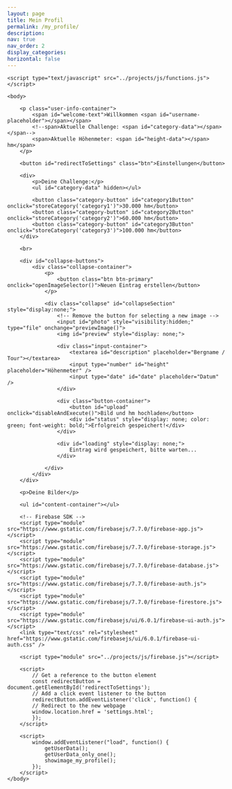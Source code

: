 ```yaml
---
layout: page
title: Mein Profil
permalink: /my_profile/
description:
nav: true
nav_order: 2
display_categories:
horizontal: false
---
```


<html>
    <head>
        <title>Firebase Image Upload using HTML and JavaScript</title>
        <link rel="stylesheet" type="text/css" href="../projects/css/style.css">
    </head>

    <script type="text/javascript" src="../projects/js/functions.js"></script>
    
    <body>

        <p class="user-info-container">
            <span id="welcome-text">Willkommen <span id="username-placeholder"></span></span>
            <!--span>Aktuelle Challenge: <span id="category-data"></span></span-->
            <span>Aktuelle Höhenmeter: <span id="height-data"></span> hm</span>
        </p>

        <button id="redirectToSettings" class="btn">Einstellungen</button>

        <div>
            <p>Deine Challenge:</p>
            <ul id="category-data" hidden></ul>

            <button class="category-button" id="category1Button" onclick="storeCategory('category1')">30.000 hm</button>
            <button class="category-button" id="category2Button" onclick="storeCategory('category2')">60.000 hm</button>
            <button class="category-button" id="category3Button" onclick="storeCategory('category3')">100.000 hm</button>
        </div>

        <br>

        <div id="collapse-buttons">
            <div class="collapse-container">
                <p>
                    <button class="btn btn-primary" onclick="openImageSelector()">Neuen Eintrag erstellen</button>
                </p>

                <div class="collapse" id="collapseSection" style="display:none;">
                    <!-- Remove the button for selecting a new image -->
                    <input id="photo" style="visibility:hidden;" type="file" onchange="previewImage()">
                    <img id="preview" style="display: none;">

                    <div class="input-container">
                        <textarea id="description" placeholder="Bergname / Tour"></textarea>
                        <input type="number" id="height" placeholder="Höhenmeter" />
                        <input type="date" id="date" placeholder="Datum" />
                    </div>

                    <div class="button-container">
                        <button id="upload" onclick="disableAndExecute()">Bild und hm hochladen</button>
                        <div id="status" style="display: none; color: green; font-weight: bold;">Erfolgreich gespeichert!</div>
                    </div>

                    <div id="loading" style="display: none;">
                        Eintrag wird gespeichert, bitte warten...
                    </div>

                </div>
            </div>
        </div>

        <p>Deine Bilder</p>

        <ul id="content-container"></ul>

        <!-- Firebase SDK -->
        <script type="module" src="https://www.gstatic.com/firebasejs/7.7.0/firebase-app.js"></script>
        <script type="module" src="https://www.gstatic.com/firebasejs/7.7.0/firebase-storage.js"></script>
        <script type="module" src="https://www.gstatic.com/firebasejs/7.7.0/firebase-database.js"></script>
        <script type="module" src="https://www.gstatic.com/firebasejs/7.7.0/firebase-auth.js"></script>
        <script type="module" src="https://www.gstatic.com/firebasejs/7.7.0/firebase-firestore.js"></script>
        <script type="module" src="https://www.gstatic.com/firebasejs/ui/6.0.1/firebase-ui-auth.js"></script>
        <link type="text/css" rel="stylesheet" href="https://www.gstatic.com/firebasejs/ui/6.0.1/firebase-ui-auth.css" />

        <script type="module" src="../projects/js/firebase.js"></script>

        <script>
            // Get a reference to the button element
            const redirectButton = document.getElementById('redirectToSettings');
            // Add a click event listener to the button
            redirectButton.addEventListener('click', function() {
            // Redirect to the new webpage
            window.location.href = 'settings.html';
            });
        </script>

        <script>
            window.addEventListener("load", function() {
                getUserData();
                getUserData_only_one();
                showimage_my_profile();
            });
        </script>
    </body>
</html>
